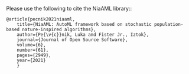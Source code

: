 Please use the following to cite the NiaAML library::

    @article{pecnik2021niaaml,
        title={NiaAML: AutoML framework based on stochastic population-based nature-inspired algorithms},
        author={Pe{\v{c}}nik, Luka and Fister Jr., Iztok},
        journal={Journal of Open Source Software},
        volume={6},
        number={61},
        pages={2949},
        year={2021}
        }
